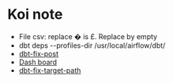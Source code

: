 # Koi note

- File csv: replace � is £. Replace by empty  
- dbt deps --profiles-dir /usr/local/airflow/dbt/  
- [dbt-fix-post](https://forum.astronomer.io/t/dbt-on-airflow-astronomer/1265)  
- [Dash board](http://localhost:3000/dashboard/1-koi-retail)  
- [dbt-fix-target-path](https://github.com/dbt-labs/dbt-core/issues/6882)
